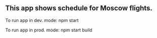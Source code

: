 ## This app shows schedule for Moscow flights.

To run app in dev. mode: npm start

To run app in prod. mode: npm start build
